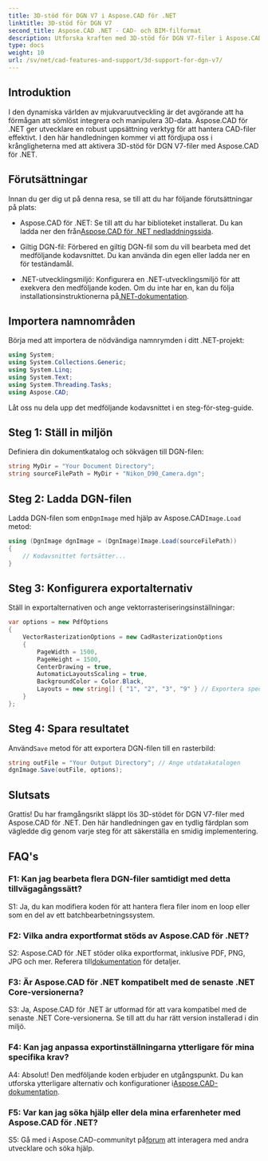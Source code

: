 ```yaml
---
title: 3D-stöd för DGN V7 i Aspose.CAD för .NET
linktitle: 3D-stöd för DGN V7
second_title: Aspose.CAD .NET - CAD- och BIM-filformat
description: Utforska kraften med 3D-stöd för DGN V7-filer i Aspose.CAD för .NET. Följ vår steg-för-steg-guide för att enkelt integrera och manipulera CAD-filer.
type: docs
weight: 10
url: /sv/net/cad-features-and-support/3d-support-for-dgn-v7/
---
```

## Introduktion

I den dynamiska världen av mjukvaruutveckling är det avgörande att ha förmågan att sömlöst integrera och manipulera 3D-data. Aspose.CAD för .NET ger utvecklare en robust uppsättning verktyg för att hantera CAD-filer effektivt. I den här handledningen kommer vi att fördjupa oss i krångligheterna med att aktivera 3D-stöd för DGN V7-filer med Aspose.CAD för .NET.

## Förutsättningar

Innan du ger dig ut på denna resa, se till att du har följande förutsättningar på plats:

-  Aspose.CAD för .NET: Se till att du har biblioteket installerat. Du kan ladda ner den från[Aspose.CAD för .NET nedladdningssida](https://releases.aspose.com/cad/net/).

- Giltig DGN-fil: Förbered en giltig DGN-fil som du vill bearbeta med det medföljande kodavsnittet. Du kan använda din egen eller ladda ner en för teständamål.

- .NET-utvecklingsmiljö: Konfigurera en .NET-utvecklingsmiljö för att exekvera den medföljande koden. Om du inte har en, kan du följa installationsinstruktionerna på[.NET-dokumentation](https://docs.microsoft.com/en-us/dotnet/core/install/).

## Importera namnområden

Börja med att importera de nödvändiga namnrymden i ditt .NET-projekt:

```csharp
using System;
using System.Collections.Generic;
using System.Linq;
using System.Text;
using System.Threading.Tasks;
using Aspose.CAD;
```

Låt oss nu dela upp det medföljande kodavsnittet i en steg-för-steg-guide.

## Steg 1: Ställ in miljön

Definiera din dokumentkatalog och sökvägen till DGN-filen:

```csharp
string MyDir = "Your Document Directory";
string sourceFilePath = MyDir + "Nikon_D90_Camera.dgn";
```

## Steg 2: Ladda DGN-filen

 Ladda DGN-filen som en`DgnImage` med hjälp av Aspose.CAD`Image.Load` metod:

```csharp
using (DgnImage dgnImage = (DgnImage)Image.Load(sourceFilePath))
{
    // Kodavsnittet fortsätter...
}
```

## Steg 3: Konfigurera exportalternativ

Ställ in exportalternativen och ange vektorrasteriseringsinställningar:

```csharp
var options = new PdfOptions
{
    VectorRasterizationOptions = new CadRasterizationOptions
    {
        PageWidth = 1500,
        PageHeight = 1500,
        CenterDrawing = true,
        AutomaticLayoutsScaling = true,
        BackgroundColor = Color.Black,
        Layouts = new string[] { "1", "2", "3", "9" } // Exportera specifika vyer
    }
};
```

## Steg 4: Spara resultatet

 Använd`Save` metod för att exportera DGN-filen till en rasterbild:

```csharp
string outFile = "Your Output Directory"; // Ange utdatakatalogen
dgnImage.Save(outFile, options);
```

## Slutsats

Grattis! Du har framgångsrikt släppt lös 3D-stödet för DGN V7-filer med Aspose.CAD för .NET. Den här handledningen gav en tydlig färdplan som vägledde dig genom varje steg för att säkerställa en smidig implementering.

## FAQ's

### F1: Kan jag bearbeta flera DGN-filer samtidigt med detta tillvägagångssätt?

S1: Ja, du kan modifiera koden för att hantera flera filer inom en loop eller som en del av ett batchbearbetningssystem.

### F2: Vilka andra exportformat stöds av Aspose.CAD för .NET?

 S2: Aspose.CAD för .NET stöder olika exportformat, inklusive PDF, PNG, JPG och mer. Referera till[dokumentation](https://reference.aspose.com/cad/net/) för detaljer.

### F3: Är Aspose.CAD för .NET kompatibelt med de senaste .NET Core-versionerna?

S3: Ja, Aspose.CAD för .NET är utformad för att vara kompatibel med de senaste .NET Core-versionerna. Se till att du har rätt version installerad i din miljö.

### F4: Kan jag anpassa exportinställningarna ytterligare för mina specifika krav?

 A4: Absolut! Den medföljande koden erbjuder en utgångspunkt. Du kan utforska ytterligare alternativ och konfigurationer i[Aspose.CAD-dokumentation](https://reference.aspose.com/cad/net/).

### F5: Var kan jag söka hjälp eller dela mina erfarenheter med Aspose.CAD för .NET?

S5: Gå med i Aspose.CAD-communityt på[forum](https://forum.aspose.com/c/cad/19) att interagera med andra utvecklare och söka hjälp.
